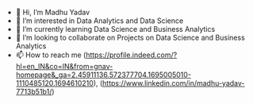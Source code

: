 - 👋 Hi, I’m Madhu Yadav
- 👀 I’m interested in Data Analytics and Data Science
- 🌱 I’m currently learning Data Science and Business Analytics
- 💞️ I’m looking to collaborate on Projects on Data Science and Business Analytics
- 📫 How to reach me (https://profile.indeed.com/?hl=en_IN&co=IN&from=gnav-homepage&_ga=2.45911136.572377704.1695005010-1110485120.1694610210), (https://www.linkedin.com/in/madhu-yadav-7713b51b1/)

<!---
MadhuRao01/MadhuRao01 is a ✨ special ✨ repository because its `README.md` (this file) appears on your GitHub profile.
You can click the Preview link to take a look at your changes.
--->

